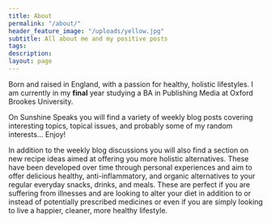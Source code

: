 ```yaml
---
title: About
permalink: "/about/"
header_feature_image: "/uploads/yellow.jpg"
subtitle: All about me and my positive posts
tags: 
description: 
layout: page
---
```


Born and raised in England, with a passion for healthy, holistic lifestyles. I am currently in my **final** year studying a BA in Publishing Media at Oxford Brookes University.   

On Sunshine Speaks you will find a variety of weekly blog posts covering interesting topics, topical issues, and probably some of my random interests... Enjoy!

In addition to the weekly blog discussions you will also find a section on new recipe ideas aimed at offering you more holistic alternatives. These have been developed over time through personal experiences and aim to offer delicious healthy, anti-inflammatory, and organic alternatives to your regular everyday snacks, drinks, and meals. These are perfect if you are suffering from illnesses and are looking to alter your diet in addition to or instead of potentially prescribed medicines or even if you are simply looking to live a happier, cleaner, more healthy lifestyle.
